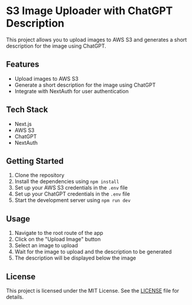 # S3 Image Uploader with ChatGPT Description

This project allows you to upload images to AWS S3 and generates a short description for the image using ChatGPT.

## Features

- Upload images to AWS S3
- Generate a short description for the image using ChatGPT
- Integrate with NextAuth for user authentication

## Tech Stack

- Next.js
- AWS S3
- ChatGPT
- NextAuth

## Getting Started

1. Clone the repository
2. Install the dependencies using `npm install`
3. Set up your AWS S3 credentials in the `.env` file
4. Set up your ChatGPT credentials in the `.env` file
5. Start the development server using `npm run dev`

## Usage

1. Navigate to the root route of the app
2. Click on the "Upload Image" button
3. Select an image to upload
4. Wait for the image to upload and the description to be generated
5. The description will be displayed below the image

## License

This project is licensed under the MIT License. See the [LICENSE](LICENSE) file for details.
